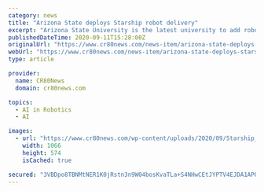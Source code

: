 ```yaml
---
category: news
title: "Arizona State deploys Starship robot delivery"
excerpt: "Arizona State University is the latest university to add robot delivery from Starship, deploying a fleet of 40 autonomous robots on its Tempe campus."
publishedDateTime: 2020-09-11T15:28:00Z
originalUrl: "https://www.cr80news.com/news-item/arizona-state-deploys-starship-robot-delivery/"
webUrl: "https://www.cr80news.com/news-item/arizona-state-deploys-starship-robot-delivery/"
type: article

provider:
  name: CR80News
  domain: cr80news.com

topics:
  - AI in Robotics
  - AI

images:
  - url: "https://www.cr80news.com/wp-content/uploads/2020/09/Starship_ArizonaState.png"
    width: 1066
    height: 574
    isCached: true

secured: "3VBDpo8TBNMtNER1K0jRstn3n9W04bosKvaTLa+S4NHwCEtJYPTV4EJDA1APO65ehnstqYg4zhr+VsrQF3Ow4OKbeiAmGGn3XNtyq3a1IBk+m0susMDzK9n9JpQ5hQR0pvgScOUjoN3ygGWxuD+o9LksB2YHExYSrNKOmT90Feqm6yTnDQXXxTUNX3ORyy/SlIOJpRPh7mdtT1wgVwU88eOkHjJvMxQOGUz+Xk7iWUATW1m+xiaBB1fmV4Zm56dtE6mvwDOz2IwqgtHcyI2/HaEVZ/TAZvsTOOl1tYNDhkNiLEi/vbmN8nDqp7f/6nLtz4oSmECwwoRH9ZSrMDpn7xiYOhRR2PS9uhR90JoZ+mg=;yOv85g+a0LQbNN3fplXjGg=="
---
```


